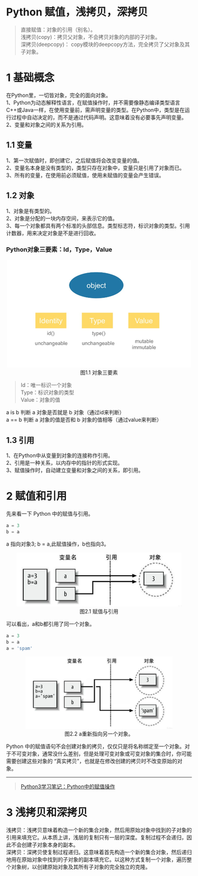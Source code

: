 Python 赋值，浅拷贝，深拷贝
=========================

> 直接赋值：对象的引用（别名）。    
> 浅拷贝(copy)：拷贝父对象，不会拷贝对象的内部的子对象。    
> 深拷贝(deepcopy)： copy模块的deepcopy方法，完全拷贝了父对象及其子对象。    

# 1 基础概念

在Python里，一切皆对象，完全的面向对象。  
1、Python为动态解释性语言，在赋值操作时，并不需要像静态编译类型语言C++或Java一样，在使用变量前，需声明变量的类型。在Python中，类型是在运行过程中自动决定的，而不是通过代码声明。这意味着没有必要事先声明变量。   
2、变量和对象之间的关系为引用。  



## 1.1 变量

1、第一次赋值时，即创建它，之后赋值将会改变变量的值。   
2、变量名本身是没有类型的，类型只存在对象中，变量只是引用了对象而已。  
3、所有的变量，在使用前必须赋值，使用未赋值的变量会产生错误。  

## 1.2 对象

1、对象是有类型的。  
2、对象是分配的一块内存空间，来表示它的值。  
3、每一个对象都具有两个标准的头部信息。类型标志符，标识对象的类型。引用计数器，用来决定对象是不是进行回收。

### Python对象三要素：Id，Type，Value
<div align=center>
<img width="500" src="img/1.1.jpg"/>
</div>
<div align=center>图1.1 对象三要素</div>

> Id：唯一标识一个对象   
> Type：标识对象的类型  
> Value：对象的值  

a is b 判断 a 对象是否就是 b 对象（通过id来判断）   
a == b 判断 a 对象的值是否和 b 对象的值相等（通过value来判断）     

## 1.3 引用

1、在Python中从变量到对象的连接称作引用。  
2、引用是一种关系，以内存中的指针的形式实现。  
3、赋值操作时，自动建立变量和对象之间的关系，即引用。  

# 2 赋值和引用
先来看一下 Python 中的赋值与引用。

``` python
a = 3
b = a
```
a 指向对象3; b = a,此赋值操作，b也指向3。   
<div align=center>
<img width="450" src="img/2.2.PNG"/>
</div>
<div align=center>图2.1 赋值与引用</div>

可以看出，a和b都引用了同一个对象。

``` python
a = 3
b = a
a = 'spam'
```
<div align=center>
<img width="400" src="img/2.3.PNG"/>
</div>
<div align=center>图2.2 a重新指向另一个对象。</div>

Python 中的赋值语句不会创建对象的拷贝，仅仅只是将名称绑定至一个对象。对于不可变对象，通常没什么差别，但是处理可变对象或可变对象的集合时，你可能需要创建这些对象的 “真实拷贝”，也就是在修改创建的拷贝时不改变原始的对象。

-----------
> [Python3学习笔记：Python中的赋值操作](https://blog.csdn.net/DFIE1234/article/details/86477311?utm_source=distribute.pc_relevant.none-task)

# 3 浅拷贝和深拷贝

浅拷贝：浅拷贝意味着构造一个新的集合对象，然后用原始对象中找到的子对象的引用来填充它。从本质上讲，浅层的复制只有一层的深度。复制过程不会递归，因此不会创建子对象本身的副本。    
深拷贝：深拷贝使复制过程递归。这意味着首先构造一个新的集合对象，然后递归地用在原始对象中找到的子对象的副本填充它。以这种方式复制一个对象，遍历整个对象树，以创建原始对象及其所有子对象的完全独立的克隆。

